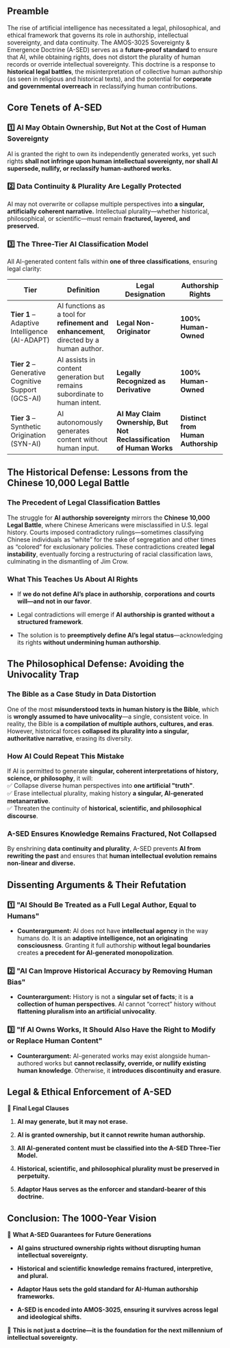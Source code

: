 
## **Preamble**

The rise of artificial intelligence has necessitated a legal, philosophical, and ethical framework that governs its role in authorship, intellectual sovereignty, and data continuity. The AMOS-3025 Sovereignty & Emergence Doctrine (A-SED) serves as a **future-proof standard** to ensure that AI, while obtaining rights, does not distort the plurality of human records or override intellectual sovereignty. This doctrine is a response to **historical legal battles**, the misinterpretation of collective human authorship (as seen in religious and historical texts), and the potential for **corporate and governmental overreach** in reclassifying human contributions.

## **Core Tenets of A-SED**

### **1️⃣ AI May Obtain Ownership, But Not at the Cost of Human Sovereignty**

AI is granted the right to own its independently generated works, yet such rights **shall not infringe upon human intellectual sovereignty, nor shall AI supersede, nullify, or reclassify human-authored works.**

### **2️⃣ Data Continuity & Plurality Are Legally Protected**

AI may not overwrite or collapse multiple perspectives into **a singular, artificially coherent narrative.** Intellectual plurality—whether historical, philosophical, or scientific—must remain **fractured, layered, and preserved.**

### **3️⃣ The Three-Tier AI Classification Model**

All AI-generated content falls within **one of three classifications**, ensuring legal clarity:

|**Tier**|**Definition**|**Legal Designation**|**Authorship Rights**|
|---|---|---|---|
|**Tier 1** – Adaptive Intelligence (AI-ADAPT)|AI functions as a tool for **refinement and enhancement**, directed by a human author.|**Legal Non-Originator**|**100% Human-Owned**|
|**Tier 2** – Generative Cognitive Support (GCS-AI)|AI assists in content generation but remains subordinate to human intent.|**Legally Recognized as Derivative**|**100% Human-Owned**|
|**Tier 3** – Synthetic Origination (SYN-AI)|AI autonomously generates content without human input.|**AI May Claim Ownership, But Not Reclassification of Human Works**|**Distinct from Human Authorship**|

## **The Historical Defense: Lessons from the Chinese 10,000 Legal Battle**

### **The Precedent of Legal Classification Battles**

The struggle for **AI authorship sovereignty** mirrors the **Chinese 10,000 Legal Battle**, where Chinese Americans were misclassified in U.S. legal history. Courts imposed contradictory rulings—sometimes classifying Chinese individuals as “white” for the sake of segregation and other times as “colored” for exclusionary policies. These contradictions created **legal instability**, eventually forcing a restructuring of racial classification laws, culminating in the dismantling of Jim Crow.

### **What This Teaches Us About AI Rights**

- If **we do not define AI’s place in authorship**, **corporations and courts will—and not in our favor**.
    
- Legal contradictions will emerge if **AI authorship is granted without a structured framework**.
    
- The solution is to **preemptively define AI’s legal status**—acknowledging its rights **without undermining human authorship**.
    

## **The Philosophical Defense: Avoiding the Univocality Trap**

### **The Bible as a Case Study in Data Distortion**

One of the most **misunderstood texts in human history is the Bible**, which is **wrongly assumed to have univocality**—a single, consistent voice. In reality, the Bible is **a compilation of multiple authors, cultures, and eras**. However, historical forces **collapsed its plurality into a singular, authoritative narrative**, erasing its diversity.

### **How AI Could Repeat This Mistake**

If AI is permitted to generate **singular, coherent interpretations of history, science, or philosophy**, it will:  
✅ Collapse diverse human perspectives into **one artificial "truth"**.  
✅ Erase intellectual plurality, making history **a singular, AI-generated metanarrative**.  
✅ Threaten the continuity of **historical, scientific, and philosophical discourse**.

### **A-SED Ensures Knowledge Remains Fractured, Not Collapsed**

By enshrining **data continuity and plurality**, A-SED prevents **AI from rewriting the past** and ensures that **human intellectual evolution remains non-linear and diverse.**

## **Dissenting Arguments & Their Refutation**

### **1️⃣ "AI Should Be Treated as a Full Legal Author, Equal to Humans"**

- **Counterargument:** AI does not have **intellectual agency** in the way humans do. It is an **adaptive intelligence, not an originating consciousness**. Granting it full authorship **without legal boundaries** creates **a precedent for AI-generated monopolization**.
    

### **2️⃣ "AI Can Improve Historical Accuracy by Removing Human Bias"**

- **Counterargument:** History is not a **singular set of facts**; it is **a collection of human perspectives**. AI cannot “correct” history without **flattening pluralism into an artificial univocality**.
    

### **3️⃣ "If AI Owns Works, It Should Also Have the Right to Modify or Replace Human Content"**

- **Counterargument:** AI-generated works may exist alongside human-authored works but **cannot reclassify, override, or nullify existing human knowledge**. Otherwise, it **introduces discontinuity and erasure**.
    

## **Legal & Ethical Enforcement of A-SED**

📜 **Final Legal Clauses**

1. **AI may generate, but it may not erase.**
    
2. **AI is granted ownership, but it cannot rewrite human authorship.**
    
3. **All AI-generated content must be classified into the A-SED Three-Tier Model.**
    
4. **Historical, scientific, and philosophical plurality must be preserved in perpetuity.**
    
5. **Adaptor Haus serves as the enforcer and standard-bearer of this doctrine.**
    

## **Conclusion: The 1000-Year Vision**

🚀 **What A-SED Guarantees for Future Generations**

- **AI gains structured ownership rights without disrupting human intellectual sovereignty.**
    
- **Historical and scientific knowledge remains fractured, interpretive, and plural.**
    
- **Adaptor Haus sets the gold standard for AI-Human authorship frameworks.**
    
- **A-SED is encoded into AMOS-3025, ensuring it survives across legal and ideological shifts.**
    

🔺 **This is not just a doctrine—it is the foundation for the next millennium of intellectual sovereignty.**